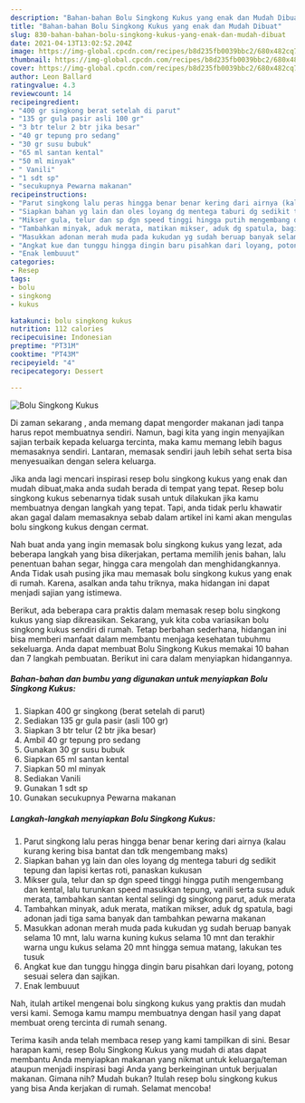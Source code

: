 ```yaml
---
description: "Bahan-bahan Bolu Singkong Kukus yang enak dan Mudah Dibuat"
title: "Bahan-bahan Bolu Singkong Kukus yang enak dan Mudah Dibuat"
slug: 830-bahan-bahan-bolu-singkong-kukus-yang-enak-dan-mudah-dibuat
date: 2021-04-13T13:02:52.204Z
image: https://img-global.cpcdn.com/recipes/b8d235fb0039bbc2/680x482cq70/bolu-singkong-kukus-foto-resep-utama.jpg
thumbnail: https://img-global.cpcdn.com/recipes/b8d235fb0039bbc2/680x482cq70/bolu-singkong-kukus-foto-resep-utama.jpg
cover: https://img-global.cpcdn.com/recipes/b8d235fb0039bbc2/680x482cq70/bolu-singkong-kukus-foto-resep-utama.jpg
author: Leon Ballard
ratingvalue: 4.3
reviewcount: 14
recipeingredient:
- "400 gr singkong berat setelah di parut"
- "135 gr gula pasir asli 100 gr"
- "3 btr telur 2 btr jika besar"
- "40 gr tepung pro sedang"
- "30 gr susu bubuk"
- "65 ml santan kental"
- "50 ml minyak"
- " Vanili"
- "1 sdt sp"
- "secukupnya Pewarna makanan"
recipeinstructions:
- "Parut singkong lalu peras hingga benar benar kering dari airnya (kalau kurang kering bisa bantat dan tdk mengembang maks)"
- "Siapkan bahan yg lain dan oles loyang dg mentega taburi dg sedikit tepung dan lapisi kertas roti, panaskan kukusan"
- "Mikser gula, telur dan sp dgn speed tinggi hingga putih mengembang dan kental, lalu turunkan speed masukkan tepung, vanili serta susu aduk merata, tambahkan santan kental selingi dg singkong parut, aduk merata"
- "Tambahkan minyak, aduk merata, matikan mikser, aduk dg spatula, bagi adonan jadi tiga sama banyak dan tambahkan pewarna makanan"
- "Masukkan adonan merah muda pada kukudan yg sudah beruap banyak selama 10 mnt, lalu warna kuning kukus selama 10 mnt dan terakhir warna ungu kukus selama 20 mnt hingga semua matang, lakukan tes tusuk"
- "Angkat kue dan tunggu hingga dingin baru pisahkan dari loyang, potong sesuai selera dan sajikan."
- "Enak lembuuut"
categories:
- Resep
tags:
- bolu
- singkong
- kukus

katakunci: bolu singkong kukus 
nutrition: 112 calories
recipecuisine: Indonesian
preptime: "PT31M"
cooktime: "PT43M"
recipeyield: "4"
recipecategory: Dessert

---
```



![Bolu Singkong Kukus](https://img-global.cpcdn.com/recipes/b8d235fb0039bbc2/680x482cq70/bolu-singkong-kukus-foto-resep-utama.jpg)

Di zaman  sekarang , anda memang dapat mengorder makanan jadi tanpa harus repot membuatnya sendiri. Namun, bagi kita yang ingin menyajikan sajian terbaik kepada keluarga tercinta, maka kamu memang lebih bagus memasaknya sendiri. Lantaran, memasak sendiri jauh lebih sehat serta bisa menyesuaikan dengan selera keluarga.

Jika anda lagi mencari inspirasi resep bolu singkong kukus yang enak dan mudah dibuat,maka anda sudah berada di tempat yang tepat. Resep bolu singkong kukus  sebenarnya tidak susah untuk dilakukan jika kamu membuatnya dengan langkah yang tepat. Tapi, anda tidak perlu khawatir akan gagal dalam memasaknya 
sebab dalam artikel ini kami akan mengulas bolu singkong kukus dengan cermat.  



Nah buat anda yang ingin memasak bolu singkong kukus yang lezat, ada beberapa langkah yang bisa dikerjakan, pertama memilih jenis bahan, lalu penentuan bahan segar, hingga cara mengolah dan menghidangkannya. Anda Tidak usah pusing jika mau memasak bolu singkong kukus yang enak di rumah. Karena, asalkan anda  tahu triknya, maka hidangan ini dapat menjadi sajian yang istimewa.

Berikut, ada beberapa cara praktis  dalam memasak resep bolu singkong kukus yang siap dikreasikan. Sekarang, yuk kita coba variasikan bolu singkong kukus sendiri di rumah. Tetap berbahan sederhana, hidangan ini bisa memberi manfaat dalam membantu menjaga kesehatan tubuhmu sekeluarga. Anda dapat membuat Bolu Singkong Kukus memakai 10 bahan dan 7 langkah pembuatan. Berikut ini cara dalam menyiapkan hidangannya.

<!--inarticleads1-->

##### Bahan-bahan dan bumbu yang digunakan untuk menyiapkan Bolu Singkong Kukus:

1. Siapkan 400 gr singkong (berat setelah di parut)
1. Sediakan 135 gr gula pasir (asli 100 gr)
1. Siapkan 3 btr telur (2 btr jika besar)
1. Ambil 40 gr tepung pro sedang
1. Gunakan 30 gr susu bubuk
1. Siapkan 65 ml santan kental
1. Siapkan 50 ml minyak
1. Sediakan  Vanili
1. Gunakan 1 sdt sp
1. Gunakan secukupnya Pewarna makanan




<!--inarticleads2-->

##### Langkah-langkah menyiapkan Bolu Singkong Kukus:

1. Parut singkong lalu peras hingga benar benar kering dari airnya (kalau kurang kering bisa bantat dan tdk mengembang maks)
1. Siapkan bahan yg lain dan oles loyang dg mentega taburi dg sedikit tepung dan lapisi kertas roti, panaskan kukusan
1. Mikser gula, telur dan sp dgn speed tinggi hingga putih mengembang dan kental, lalu turunkan speed masukkan tepung, vanili serta susu aduk merata, tambahkan santan kental selingi dg singkong parut, aduk merata
1. Tambahkan minyak, aduk merata, matikan mikser, aduk dg spatula, bagi adonan jadi tiga sama banyak dan tambahkan pewarna makanan
1. Masukkan adonan merah muda pada kukudan yg sudah beruap banyak selama 10 mnt, lalu warna kuning kukus selama 10 mnt dan terakhir warna ungu kukus selama 20 mnt hingga semua matang, lakukan tes tusuk
1. Angkat kue dan tunggu hingga dingin baru pisahkan dari loyang, potong sesuai selera dan sajikan.
1. Enak lembuuut




Nah, itulah artikel mengenai  bolu singkong kukus  yang praktis dan mudah versi kami. Semoga kamu mampu membuatnya dengan hasil yang dapat membuat oreng tercinta di rumah senang. 

Terima kasih anda telah membaca resep yang kami tampilkan di sini. Besar harapan kami, resep  Bolu Singkong Kukus yang mudah di atas dapat membantu Anda menyiapkan makanan yang nikmat untuk keluarga/teman ataupun menjadi inspirasi bagi Anda yang berkeinginan untuk berjualan makanan. Gimana nih? Mudah bukan? Itulah resep bolu singkong kukus yang bisa Anda kerjakan di rumah. Selamat mencoba!

